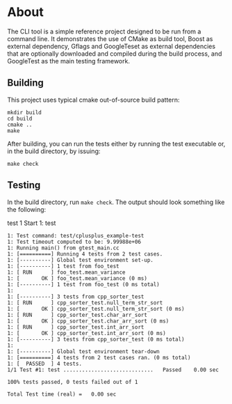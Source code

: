 About
=====

The CLI tool is a simple reference project designed to be run from a command line.
It demonstrates the use of CMake as build tool, Boost as external dependency, 
Gflags and GoogleTeset as external dependencies that are optionally downloaded and compiled during the build process,
and GoogleTest as the main testing framework.

Building
--------

This project uses typical cmake out-of-source build pattern:

    mkdir build
    cd build
    cmake ..
    make

After building, you can run the tests either by running the test executable or, in the build directory, by issuing:

    make check
    
    
Testing
-------

In the build directory, run ``make check``. The output should look something like the following:

test 1
    Start 1: test

    1: Test command: test/cplusplus_example-test
    1: Test timeout computed to be: 9.99988e+06
    1: Running main() from gtest_main.cc
    1: [==========] Running 4 tests from 2 test cases.
    1: [----------] Global test environment set-up.
    1: [----------] 1 test from foo_test
    1: [ RUN      ] foo_test.mean_variance
    1: [       OK ] foo_test.mean_variance (0 ms)
    1: [----------] 1 test from foo_test (0 ms total)
    1: 
    1: [----------] 3 tests from cpp_sorter_test
    1: [ RUN      ] cpp_sorter_test.null_term_str_sort
    1: [       OK ] cpp_sorter_test.null_term_str_sort (0 ms)
    1: [ RUN      ] cpp_sorter_test.char_arr_sort
    1: [       OK ] cpp_sorter_test.char_arr_sort (0 ms)
    1: [ RUN      ] cpp_sorter_test.int_arr_sort
    1: [       OK ] cpp_sorter_test.int_arr_sort (0 ms)
    1: [----------] 3 tests from cpp_sorter_test (0 ms total)
    1: 
    1: [----------] Global test environment tear-down
    1: [==========] 4 tests from 2 test cases ran. (0 ms total)
    1: [  PASSED  ] 4 tests.
    1/1 Test #1: test .............................   Passed    0.00 sec
    
    100% tests passed, 0 tests failed out of 1

    Total Test time (real) =   0.00 sec
